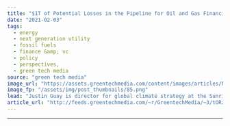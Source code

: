 ```yaml
---
title: "$1T of Potential Losses in the Pipeline for Oil and Gas Financiers"
date: "2021-02-03"
tags: 
  - energy
  - next generation utility
  - fossil fuels
  - finance &amp; vc
  - policy
  - perspectives,
  - green tech media
source: "green tech media"
image_url: "https://assets.greentechmedia.com/content/images/articles/Natural_Gas_Pipeline_Construction_XL_Shutterstock.jpg"
image_fp: "/assets/img/post_thumbnails/85.png"
lead: "Justin Guay is director for global climate strategy at the Sunrise Project. *** The only climate trend more powerful for global financial institutions than the drive to achieve net-zero emissions by 2050 is the momentum to exit oil and gas. According ..."
article_url: "http://feeds.greentechmedia.com/~r/GreentechMedia/~3/tORzb0rKZWE/1t-of-potential-losses-in-the-pipeline-for-oil-and-gas-financiers"
---
```


---
